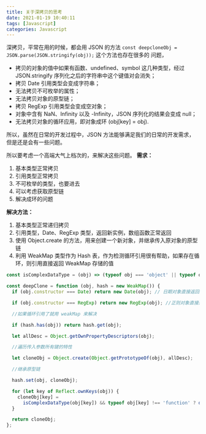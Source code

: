 ```yaml
---
title: 关于深拷贝的思考
date: 2021-01-19 10:40:11
tags: [Javascript]
categories: Javascript
---
```


深拷贝，平常在用的时候，都会用 JSON 的方法 `const deepcloneObj = JSON.parse(JSON.stringify(obj));` 这个方法也存在很多的
问题，

- 拷贝的对象的值中如果有函数、undefined、symbol 这几种类型，经过 JSON.stringify 序列化之后的字符串中这个键值对会消失；
- 拷贝 Date 引用类型会变成字符串；
- 无法拷贝不可枚举的属性；
- 无法拷贝对象的原型链；
- 拷贝 RegExp 引用类型会变成空对象；
- 对象中含有 NaN、Infinity 以及 -Infinity，JSON 序列化的结果会变成 null；
- 无法拷贝对象的循环应用，即对象成环 (obj[key] = obj).

所以，虽然在日常的开发过程中，JSON 方法能够满足我们的日常的开发需求，但是还是会有一些问题。

所以要考虑一个高端大气上档次的，来解决这些问题。 **需求：**

1. 基本类型正常拷贝
2. 引用类型正常拷贝
3. 不可枚举的类型，也要进去
4. 可以考虑获取原型链
5. 解决成环的问题

**解决方法：**

1. 基本类型正常递归拷贝
2. 引用类型，Date、RegExp 类型，返回新实例，数组函数正常返回
3. 使用 Object.create 的方法，用来创建一个新对象，并继承传入原对象的原型链
4. 利用 WeakMap 类型作为 Hash 表，作为检测循环引用很有帮助，如果存在循环，则引用直接返回 WeakMap 存储的值

```javascript
const isComplexDataType = (obj) => (typeof obj === 'object' || typeof obj === 'function') && obj !== null;

const deepClone = function (obj, hash = new WeakMap()) {
  if (obj.constructor === Date) return new Date(obj); // 日期对象直接返回一个新的日期对象

  if (obj.constructor === RegExp) return new RegExp(obj); //正则对象直接返回一个新的正则对象

  //如果循环引用了就用 weakMap 来解决

  if (hash.has(obj)) return hash.get(obj);

  let allDesc = Object.getOwnPropertyDescriptors(obj);

  //遍历传入参数所有键的特性

  let cloneObj = Object.create(Object.getPrototypeOf(obj), allDesc);

  //继承原型链

  hash.set(obj, cloneObj);

  for (let key of Reflect.ownKeys(obj)) {
    cloneObj[key] =
      isComplexDataType(obj[key]) && typeof obj[key] !== 'function' ? deepClone(obj[key], hash) : obj[key];
  }

  return cloneObj;
};
```
